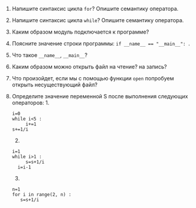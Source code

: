 1. Напишите синтаксис цикла `for`? Опишите семантику оператора.

2. Напишите синтаксис цикла `while`? Опишите семантику оператора.

3. Каким образом модуль подключается к программе? 

4. Поясните значение строки программы: `if __name__ == "__main__": `.

5. Что такое `__name__`, `__main__`? 

6. Каким образом можно открыть файл на чтение? на запись?

7. Что произойдет, если мы с помощью функции `open` попробуем открыть несуществующий файл? 

8. Определите значение переменной S после выполнения следующих операторов: 
   1. 
    ```s=0 
    i=0 
    while i<5 : 
         i+=1 
    s+=1/i
    ```
   2.  
    ```s=0 
    i=1 
    while i>1 : 
         s=s+1/i 
      i=i-1 
    ```
   3. 
    ```s=1 
    n=1 
    for i in range(2, n) : 
       s=s+1/i
    ```